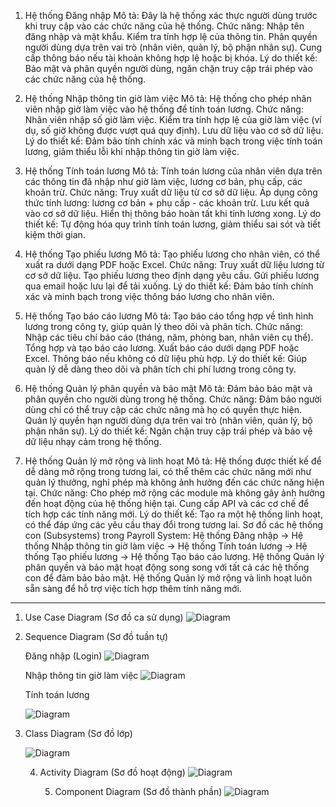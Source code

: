 1. Hệ thống Đăng nhập
Mô tả: Đây là hệ thống xác thực người dùng trước khi truy cập vào các chức năng của hệ thống.
Chức năng:
Nhập tên đăng nhập và mật khẩu.
Kiểm tra tính hợp lệ của thông tin.
Phân quyền người dùng dựa trên vai trò (nhân viên, quản lý, bộ phận nhân sự).
Cung cấp thông báo nếu tài khoản không hợp lệ hoặc bị khóa.
Lý do thiết kế: Bảo mật và phân quyền người dùng, ngăn chặn truy cập trái phép vào các chức năng của hệ thống.

2. Hệ thống Nhập thông tin giờ làm việc
Mô tả: Hệ thống cho phép nhân viên nhập giờ làm việc vào hệ thống để tính toán lương.
Chức năng:
Nhân viên nhập số giờ làm việc.
Kiểm tra tính hợp lệ của giờ làm việc (ví dụ, số giờ không được vượt quá quy định).
Lưu dữ liệu vào cơ sở dữ liệu.
Lý do thiết kế: Đảm bảo tính chính xác và minh bạch trong việc tính toán lương, giảm thiểu lỗi khi nhập thông tin giờ làm việc.

3. Hệ thống Tính toán lương
Mô tả: Tính toán lương của nhân viên dựa trên các thông tin đã nhập như giờ làm việc, lương cơ bản, phụ cấp, các khoản trừ.
Chức năng:
Truy xuất dữ liệu từ cơ sở dữ liệu.
Áp dụng công thức tính lương: lương cơ bản + phụ cấp - các khoản trừ.
Lưu kết quả vào cơ sở dữ liệu.
Hiển thị thông báo hoàn tất khi tính lương xong.
Lý do thiết kế: Tự động hóa quy trình tính toán lương, giảm thiểu sai sót và tiết kiệm thời gian.

4. Hệ thống Tạo phiếu lương
Mô tả: Tạo phiếu lương cho nhân viên, có thể xuất ra dưới dạng PDF hoặc Excel.
Chức năng:
Truy xuất dữ liệu lương từ cơ sở dữ liệu.
Tạo phiếu lương theo định dạng yêu cầu.
Gửi phiếu lương qua email hoặc lưu lại để tải xuống.
Lý do thiết kế: Đảm bảo tính chính xác và minh bạch trong việc thông báo lương cho nhân viên.

5. Hệ thống Tạo báo cáo lương
Mô tả: Tạo báo cáo tổng hợp về tình hình lương trong công ty, giúp quản lý theo dõi và phân tích.
Chức năng:
Nhập các tiêu chí báo cáo (tháng, năm, phòng ban, nhân viên cụ thể).
Tổng hợp và tạo báo cáo lương.
Xuất báo cáo dưới dạng PDF hoặc Excel.
Thông báo nếu không có dữ liệu phù hợp.
Lý do thiết kế: Giúp quản lý dễ dàng theo dõi và phân tích chi phí lương trong công ty.

6. Hệ thống Quản lý phân quyền và bảo mật
Mô tả: Đảm bảo bảo mật và phân quyền cho người dùng trong hệ thống.
Chức năng:
Đảm bảo người dùng chỉ có thể truy cập các chức năng mà họ có quyền thực hiện.
Quản lý quyền hạn người dùng dựa trên vai trò (nhân viên, quản lý, bộ phận nhân sự).
Lý do thiết kế: Ngăn chặn truy cập trái phép và bảo vệ dữ liệu nhạy cảm trong hệ thống.

7. Hệ thống Quản lý mở rộng và linh hoạt
Mô tả: Hệ thống được thiết kế để dễ dàng mở rộng trong tương lai, có thể thêm các chức năng mới như quản lý thưởng, nghỉ phép mà không ảnh hưởng đến các chức năng hiện tại.
Chức năng:
Cho phép mở rộng các module mà không gây ảnh hưởng đến hoạt động của hệ thống hiện tại.
Cung cấp API và các cơ chế để tích hợp các tính năng mới.
Lý do thiết kế: Tạo ra một hệ thống linh hoạt, có thể đáp ứng các yêu cầu thay đổi trong tương lai.
Sơ đồ các hệ thống con (Subsystems) trong Payroll System:
Hệ thống Đăng nhập → Hệ thống Nhập thông tin giờ làm việc → Hệ thống Tính toán lương → Hệ thống Tạo phiếu lương → Hệ thống Tạo báo cáo lương.
Hệ thống Quản lý phân quyền và bảo mật hoạt động song song với tất cả các hệ thống con để đảm bảo bảo mật.
Hệ thống Quản lý mở rộng và linh hoạt luôn sẵn sàng để hỗ trợ việc tích hợp thêm tính năng mới.











 -----------------------------------------------------------------------------------------------------------------------------------------------------------
 1. Use Case Diagram (Sơ đồ ca sử dụng)
    ![Diagram](https://www.planttext.com/api/plantuml/png/P9AnIWD148RxUOhX-XJ69AK4HKXZY44VOBqiTmUNkNYt9mIn40jRBIq4evqGY63ZBP9YGzvZdy1NSB9SpYGsm-p-t_mxC-oFdhSp9LAL3sC0uQiaHQyRcbV2gyYyauSYm-FXA4x6KgxrqzmMRuIn-NRoYI0Ho7Ij7bhzXAFG5bD2SawPrH-ExFG1KkahGK4iqUjOVOygjFgH0ko9SPh4iOVNW9XdqXSP8uk7nHsBjB8REO_pexrDeEiKTZ6VpAc8C8YiVkRcNeOy0h_WbsNrpR8pCwKGLM8cFCTojfnGK6BxMvWj9WaF4zbYdk-0ZV_WXU7Why8ssjn4Usudb_dOwblUKB2SSRyH3inNnRVW1c2zTQpL3jpKEnTrA1TV0TldVUZqAwbA6tzf4rWfynP0Mz9WzGj-0G00__y30000)





2. Sequence Diagram (Sơ đồ tuần tự)




   Đăng nhập (Login)
    ![Diagram](https://www.planttext.com/api/plantuml/png/P9AnIWD148RxUOhX-XJ69AK4HKXZY44VOBqiTmUNkNYt9mIn40jRBIq4evqGY63ZBP9YGzvZdy1NSB9SpYGsm-p-t_mxC-oFdhSp9LAL3sC0uQiaHQyRcbV2gyYyauSYm-FXA4x6KgxrqzmMRuIn-NRoYI0Ho7Ij7bhzXAFG5bD2SawPrH-ExFG1KkahGK4iqUjOVOygjFgH0ko9SPh4iOVNW9XdqXSP8uk7nHsBjB8REO_pexrDeEiKTZ6VpAc8C8YiVkRcNeOy0h_WbsNrpR8pCwKGLM8cFCTojfnGK6BxMvWj9WaF4zbYdk-0ZV_WXU7Why8ssjn4Usudb_dOwblUKB2SSRyH3inNnRVW1c2zTQpL3jpKEnTrA1TV0TldVUZqAwbA6tzf4rWfynP0Mz9WzGj-0G00__y30000)







   Nhập thông tin giờ làm việc
   ![Diagram](https://www.planttext.com/api/plantuml/png/R94zQiD048NxFSL3lI-G8XZ_GC31JPgqGbuamUvOIAE0wXIfKlW08NRI6KnIfCeMBXPyZpr1hf2HxHX1LC_tlJV3_BZziEAuvDeQ5IUyB17DC_z6UCZzbYB45QQsCCj6QwM9SsuGtGJt1Cw2Mr5w9EwQYhMzpCU73QhWNh48xWCc5xm-SfEHKdzf65oVFLnXB67F1Ch2zwv0AiOBZ5zRsKBaf5-QdsXfMlKePwmhp6JoQC5b3FOxoY2jxmMCy1ryCXBqzl1Poud-Yr9mJZtvWWswuVT-avmE81YnEucNxVzJRSTQDadQ9gM6cXRj9tu1003__mC0)





   Tính toán lương

    ![Diagram](https://www.planttext.com/api/plantuml/png/T94zJiD044RxFSN8VIv0WQ8a1GKK20fQurYsXJq6UpR29HKL1GT0sA0K84MaeBA5KepaU-m9k0BZ7o8dKfejTj_CzsRsjzgCKx8Jqb6eR8VY1AnpRSftX91_BB1JEBFHzjn4kKW1PM2TcEeHo3VLCtejS96bv4RRzsbTG6ggLvYRwWl2G73TShE9Kdqp61ttPN04K-drX42yGXyevaAowtLTeATwHkZPHCZBH6TmBtfB4WF-HWyeG42Vtn0M0N_AoJbualaY_daabnBlAAaUxKHgANMap-tGSX2t9VcXHPODtmMAxOVJsnxmFAtN6cvCkI6uQvQvH-_RN77Xo12cNBMJ3pt-zoMpT_DUSn637tCk2-lsiDDQZLsSDt-f_W000F__0m00)





3. Class Diagram (Sơ đồ lớp)

    ![Diagram](https://www.planttext.com/api/plantuml/png/T54nQWCn4Epl5Oihk_07hWZ6HKWHGi21r6kTE8lihGwj53X27f8oAGq6fyqLAGp-nxqWNyYTo2KMEEeqCxip6dsrdmlnw7oeA5E48Z2vsHpU61xDOSiJUCgWFwQ075RU6IxZdR7IAUAjHxgomSczTGzwq5-IHHz9GKBN9912Ke7GwrNafhDVzZaRWrmVzyTNBiSGQvGVTR9fRJb8WXIw2CeRotBUycx8UjPnsRKlK6-wZnq3nngaQz_70ChfVleM6o5JJtLLastqqCD9OxE_MlgrQPVp-SN9et88eYNxrpEga_aSAcGi-w65vcBuiMy0003__mC0)






   4. Activity Diagram (Sơ đồ hoạt động)
      ![Diagram](https://www.planttext.com/api/plantuml/png/V90nQiCm68LtdUADpXNieTbR2eKi7OEZMABoRpUM0faxz1IbSJCK0g4PEacK30BVGoVe5IgBG5ietHxlFVxlvtswqxJJyvKsjM99iFnQ-1V2MlezWKImXnQL3Eu9oc_hw0VtM1OilupYeOPUpQ7zWGH4SBiMAiO5aqjaC-7VgOAMz2Ewc40BJiWsl9im8ByQZWPhlsrG3Zswu9wn2EuDQkIOOgpSc61t5F4VsFYzGHdigpb3rN0SUgfIRvOStVYUVla9SHViIUD-FFKVZgkE8wCc_NRxJJiFeOBjvLzpS5h8PLomQTaqwd7EBm000F__0m00)








      5. Component Diagram (Sơ đồ thành phần)
         ![Diagram](https://www.planttext.com/api/plantuml/png/UhzxlqDnIM9HIMbk3bT1Od9sOdggWfB7mztj2YKP3tTFp4jN24YiBChFoL5IgEPIK8ZsoK_Fp5C8JYqgoqnEZGM9X6JcfYguvfKKLQ881oVc90A5d1Dpaajp4aioyr5r0KqjpiaiK71FpKijmfGEIYt8Boh915eF5wtbuaApNK5Nrmwx_TW48QhnEGkV94GtFbTZSJDXAnrIyr90GGy0003__mC0)
